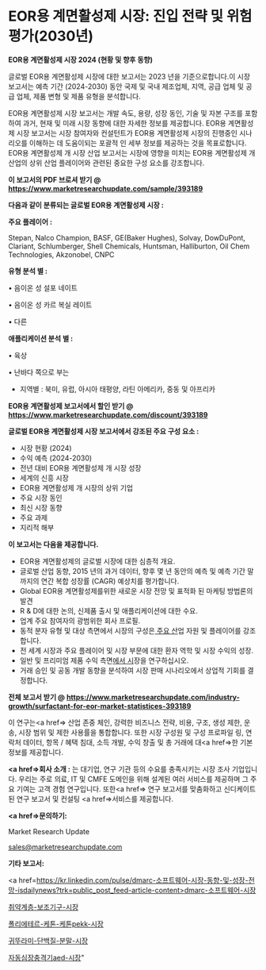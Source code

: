 # EOR용 계면활성제 시장: 진입 전략 및 위험 평가(2030년)

<strong>EOR용 계면활성제 시장 2024 (현황 및 향후 동향)</strong>

글로벌 EOR용 계면활성제 시장에 대한 보고서는 2023 년을 기준으로합니다.이 시장 보고서는 예측 기간 (2024-2030) 동안 국제 및 국내 제조업체, 지역, 공급 업체 및 공급 업체, 제품 변형 및 제품 유형을 분석합니다.

EOR용 계면활성제 시장 보고서는 개발 속도, 용량, 성장 동인, 기술 및 자본 구조를 포함하여 과거, 현재 및 미래 시장 동향에 대한 자세한 정보를 제공합니다. EOR용 계면활성제 시장 보고서는 시장 참여자와 컨설턴트가 EOR용 계면활성제 시장의 진행중인 시나리오를 이해하는 데 도움이되는 포괄적 인 세부 정보를 제공하는 것을 목표로합니다. EOR용 계면활성제 개 시장 산업 보고서는 시장에 영향을 미치는 EOR용 계면활성제 개 산업의 상위 산업 플레이어와 관련된 중요한 구성 요소를 강조합니다.



<strong>이 보고서의 PDF 브로셔 받기 @ <a href=https://www.marketresearchupdate.com/sample/393189>https://www.marketresearchupdate.com/sample/393189</a></strong>



<strong>다음과 같이 분류되는 글로벌 EOR용 계면활성제 시장 :</strong>



<strong>주요 플레이어 :</strong>

Stepan, Nalco Champion, BASF, GE(Baker Hughes), Solvay, DowDuPont, Clariant, Schlumberger, Shell Chemicals, Huntsman, Halliburton, Oil Chem Technologies, Akzonobel, CNPC



<strong>유형 분석 별 :</strong>

• 음이온 성 설포 네이트

• 음이온 성 카르 복실 레이트

• 다른



<strong>애플리케이션 분석 별 :</strong>

• 육상

• 난바다 쪽으로 부는

<ul>
  <li>지역별 : 북미, 유럽, 아시아 태평양, 라틴 아메리카, 중동 및 아프리카</li>
</ul>


<strong>EOR용 계면활성제 보고서에서 할인 받기 @ <a href=https://www.marketresearchupdate.com/discount/393189>https://www.marketresearchupdate.com/discount/393189</a></strong>



<strong>글로벌 EOR용 계면활성제 시장 보고서에서 강조된 주요 구성 요소 :</strong>
<ul>
  <li>시장 현황 (2024)</li>
  <li>수익 예측 (2024-2030)</li>
  <li>전년 대비 EOR용 계면활성제 개 시장 성장</li>
  <li>세계의 신흥 시장</li>
  <li>EOR용 계면활성제 개 시장의 상위 기업</li>
  <li>주요 시장 동인</li>
  <li>최신 시장 동향</li>
  <li>주요 과제</li>
  <li>지리적 해부</li>
</ul>


<strong>이 보고서는 다음을 제공합니다.</strong>
<ul>
  <li>EOR용 계면활성제의 글로벌 시장에 대한 심층적 개요.</li>
  <li>글로벌 산업 동향, 2015 년의 과거 데이터, 향후 몇 년 동안의 예측 및 예측 기간 말까지의 연간 복합 성장률 (CAGR) 예상치를 평가합니다.</li>
  <li>Global EOR용 계면활성제를위한 새로운 시장 전망 및 표적화 된 마케팅 방법론의 발견</li>
  <li>R &amp; D에 대한 논의, 신제품 출시 및 애플리케이션에 대한 수요.</li>
  <li>업계 주요 참여자의 광범위한 회사 프로필.</li>
  <li>동적 분자 유형 및 대상 측면에서 시장의 구성은<a href=> 주요 산</a>업 자원 및 플레이어를 강조합니다.</li>
  <li>전 세계 시장과 주요 플레이어 및 시장 부문에 대한 환자 역학 및 시장 수익의 성장.</li>
  <li>일반 및 프리미엄 제품 수익 측면<a href=>에서 시</a>장을 연구하십시오.</li>
  <li>거래 승인 및 공동 개발 동향을 분석하여 시장 판매 시나리오에서 상업적 기회를 결정합니다.</li>
</ul>



<strong>전체 보고서 받기 @ <a href=https://www.marketresearchupdate.com/industry-growth/surfactant-for-eor-market-statistices-393189>https://www.marketresearchupdate.com/industry-growth/surfactant-for-eor-market-statistices-393189</a></strong>

이 연구는<a href=> 산업 존중</a> 체인, 강력한 비즈니스 전략, 비용, 구조, 생성 제한, 운송, 시장 범위 및 제한 사용률을 통합합니다. 또한 시장 구성원 및 구성 프로파일 링, 연락처 데이터, 항목 / 혜택 침대, 소득 개발, 수익 창출 및 총 거래에 대<a href=>한 기본 </a>정보를 제공합니다.



<strong><a href=>회사 소</a>개 :</strong>
는 대기업, 연구 기관 등의 수요를 충족시키는 시장 조사 기업입니다. 우리는 주로 의료, IT 및 CMFE 도메인을 위해 설계된 여러 서비스를 제공하며 그 주요 기여는 고객 경험 연구입니다. 또한<a href=> 연구 보</a>고서를 맞춤화하고 신디케이트 된 연구 보고서 및 컨설팅 <a href=>서비스</a>를 제공합니다.



<strong><a href=>문의하기:</a></strong>

Market Research Update

sales@marketresearchupdate.com



<strong>기타 보고서:</strong>

<a href=https://kr.linkedin.com/pulse/dmarc-소프트웨어-시장-동향-및-성장-전망-isdailynews?trk=public_post_feed-article-content>dmarc-소프트웨어-시장</a>

<a href=https://www.linkedin.com/pulse/취약계층-보조기구-시장-현재-및-미래-성장-2029-consumer-connection-chronicles-24-/>취약계층-보조기구-시장</a>

<a href=https://www.linkedin.com/pulse/폴리에테르-케톤-케톤pekk-시장-진입-전략-및-위험-평가2029년-lmuuf/>폴리에테르-케톤-케톤pekk-시장</a>

<a href=https://www.linkedin.com/pulse/귀뚜라미-단백질-분말-시장-진입-전략-및-위험-평가2029년-ousrf/>귀뚜라미-단백질-분말-시장</a>

<a href=https://www.linkedin.com/pulse/자동심장충격기aed-시장-동향-및-성장-전망-consumer-connection-chronicles-24--mhokf/>자동심장충격기aed-시장</a>"
